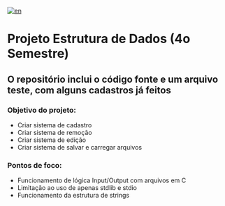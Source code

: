 [![en](https://img.shields.io/badge/lang-en-red.svg)](https://github.com/jonatasemidio/multilanguage-readme-pattern/blob/master/README.md)
# Projeto Estrutura de Dados (4o Semestre)

## O repositório inclui o código fonte e um arquivo teste, com alguns cadastros já feitos

### Objetivo do projeto: 
- Criar sistema de cadastro
- Criar sistema de remoção
- Criar sistema de edição
- Criar sistema de salvar e carregar arquivos

### Pontos de foco: 
- Funcionamento de lógica Input/Output com arquivos em C
- Limitação ao uso de apenas stdlib e stdio
- Funcionamento da estrutura de strings 
